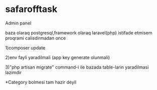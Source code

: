 # safarofftask
Admin panel 

baza olaraq postgresql,framework olaraq laravel(php) istifade etmisem proqrami calisdirmadan once

1)composer update

2)env fayli yaradilmali (app key generate olunmali)

3)"php artisan migrate" command-i ile bazada table-larin yaradilmasi lazimdir

*Category bolmesi tam hazir deyil
